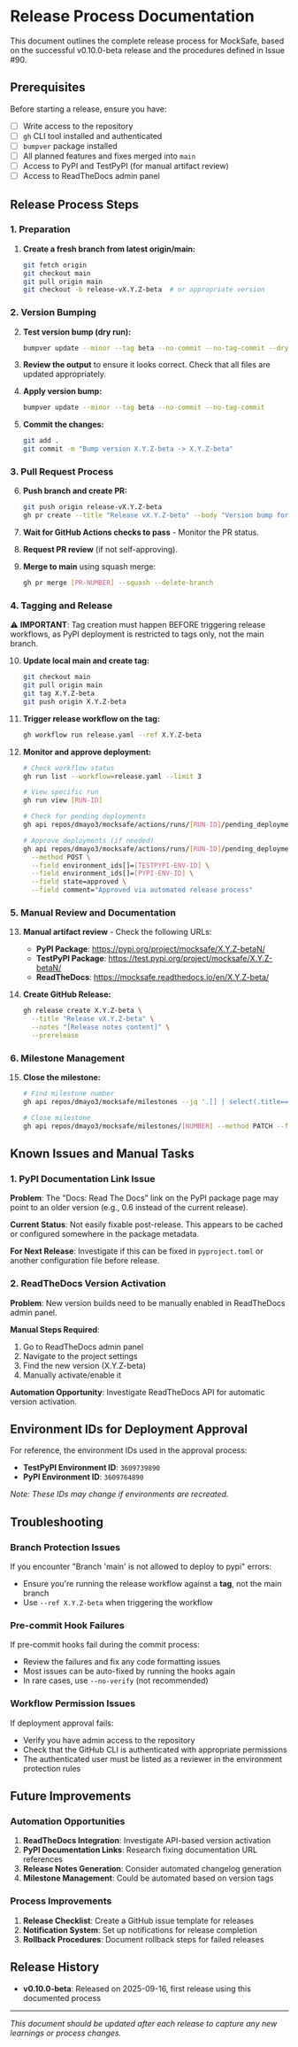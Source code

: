 # Release Process Documentation

This document outlines the complete release process for MockSafe, based on the successful v0.10.0-beta release and the procedures defined in Issue #90.

## Prerequisites

Before starting a release, ensure you have:

- [ ] Write access to the repository
- [ ] `gh` CLI tool installed and authenticated
- [ ] `bumpver` package installed
- [ ] All planned features and fixes merged into `main`
- [ ] Access to PyPI and TestPyPI (for manual artifact review)
- [ ] Access to ReadTheDocs admin panel

## Release Process Steps

### 1. Preparation

1. **Create a fresh branch from latest origin/main:**
   ```bash
   git fetch origin
   git checkout main
   git pull origin main
   git checkout -b release-vX.Y.Z-beta  # or appropriate version
   ```

### 2. Version Bumping

2. **Test version bump (dry run):**
   ```bash
   bumpver update --minor --tag beta --no-commit --no-tag-commit --dry
   ```

3. **Review the output** to ensure it looks correct. Check that all files are updated appropriately.

4. **Apply version bump:**
   ```bash
   bumpver update --minor --tag beta --no-commit --no-tag-commit
   ```

5. **Commit the changes:**
   ```bash
   git add .
   git commit -m "Bump version X.Y.Z-beta -> X.Y.Z-beta"
   ```

### 3. Pull Request Process

6. **Push branch and create PR:**
   ```bash
   git push origin release-vX.Y.Z-beta
   gh pr create --title "Release vX.Y.Z-beta" --body "Version bump for vX.Y.Z-beta release. Closes #[issue-number]"
   ```

7. **Wait for GitHub Actions checks to pass** - Monitor the PR status.

8. **Request PR review** (if not self-approving).

9. **Merge to main** using squash merge:
   ```bash
   gh pr merge [PR-NUMBER] --squash --delete-branch
   ```

### 4. Tagging and Release

⚠️ **IMPORTANT**: Tag creation must happen BEFORE triggering release workflows, as PyPI deployment is restricted to tags only, not the main branch.

10. **Update local main and create tag:**
    ```bash
    git checkout main
    git pull origin main
    git tag X.Y.Z-beta
    git push origin X.Y.Z-beta
    ```

11. **Trigger release workflow on the tag:**
    ```bash
    gh workflow run release.yaml --ref X.Y.Z-beta
    ```

12. **Monitor and approve deployment:**
    ```bash
    # Check workflow status
    gh run list --workflow=release.yaml --limit 3

    # View specific run
    gh run view [RUN-ID]

    # Check for pending deployments
    gh api repos/dmayo3/mocksafe/actions/runs/[RUN-ID]/pending_deployments

    # Approve deployments (if needed)
    gh api repos/dmayo3/mocksafe/actions/runs/[RUN-ID]/pending_deployments \
      --method POST \
      --field environment_ids[]=[TESTPYPI-ENV-ID] \
      --field environment_ids[]=[PYPI-ENV-ID] \
      --field state=approved \
      --field comment="Approved via automated release process"
    ```

### 5. Manual Review and Documentation

13. **Manual artifact review** - Check the following URLs:
    - **PyPI Package**: https://pypi.org/project/mocksafe/X.Y.Z-betaN/
    - **TestPyPI Package**: https://test.pypi.org/project/mocksafe/X.Y.Z-betaN/
    - **ReadTheDocs**: https://mocksafe.readthedocs.io/en/X.Y.Z-beta/

14. **Create GitHub Release:**
    ```bash
    gh release create X.Y.Z-beta \
      --title "Release vX.Y.Z-beta" \
      --notes "[Release notes content]" \
      --prerelease
    ```

### 6. Milestone Management

15. **Close the milestone:**
    ```bash
    # Find milestone number
    gh api repos/dmayo3/mocksafe/milestones --jq '.[] | select(.title=="vX.Y beta") | .number'

    # Close milestone
    gh api repos/dmayo3/mocksafe/milestones/[NUMBER] --method PATCH --field state=closed
    ```

## Known Issues and Manual Tasks

### 1. PyPI Documentation Link Issue

**Problem**: The "Docs: Read The Docs" link on the PyPI package page may point to an older version (e.g., 0.6 instead of the current release).

**Current Status**: Not easily fixable post-release. This appears to be cached or configured somewhere in the package metadata.

**For Next Release**: Investigate if this can be fixed in `pyproject.toml` or another configuration file before release.

### 2. ReadTheDocs Version Activation

**Problem**: New version builds need to be manually enabled in ReadTheDocs admin panel.

**Manual Steps Required**:
1. Go to ReadTheDocs admin panel
2. Navigate to the project settings
3. Find the new version (X.Y.Z-beta)
4. Manually activate/enable it

**Automation Opportunity**: Investigate ReadTheDocs API for automatic version activation.

## Environment IDs for Deployment Approval

For reference, the environment IDs used in the approval process:
- **TestPyPI Environment ID**: `3609739890`
- **PyPI Environment ID**: `3609764890`

*Note: These IDs may change if environments are recreated.*

## Troubleshooting

### Branch Protection Issues

If you encounter "Branch 'main' is not allowed to deploy to pypi" errors:
- Ensure you're running the release workflow against a **tag**, not the main branch
- Use `--ref X.Y.Z-beta` when triggering the workflow

### Pre-commit Hook Failures

If pre-commit hooks fail during the commit process:
- Review the failures and fix any code formatting issues
- Most issues can be auto-fixed by running the hooks again
- In rare cases, use `--no-verify` (not recommended)

### Workflow Permission Issues

If deployment approval fails:
- Verify you have admin access to the repository
- Check that the GitHub CLI is authenticated with appropriate permissions
- The authenticated user must be listed as a reviewer in the environment protection rules

## Future Improvements

### Automation Opportunities

1. **ReadTheDocs Integration**: Investigate API-based version activation
2. **PyPI Documentation Links**: Research fixing documentation URL references
3. **Release Notes Generation**: Consider automated changelog generation
4. **Milestone Management**: Could be automated based on version tags

### Process Improvements

1. **Release Checklist**: Create a GitHub issue template for releases
2. **Notification System**: Set up notifications for release completion
3. **Rollback Procedures**: Document rollback steps for failed releases

## Release History

- **v0.10.0-beta**: Released on 2025-09-16, first release using this documented process

---

*This document should be updated after each release to capture any new learnings or process changes.*
